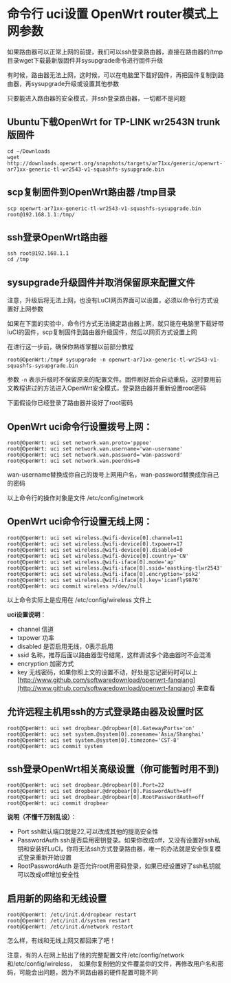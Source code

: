 命令行 uci设置 OpenWrt router模式上网参数
===========================

如果路由器可以正常上网的前提，我们可以ssh登录路由器，直接在路由器的/tmp目录wget下载最新版固件并sysupgrade命令进行固件升级

有时候，路由器无法上网，这时候，可以在电脑里下载好固件，再把固件复制到路由器，再sysupgrade升级或设置其他参数

只要能进入路由器的安全模式，并ssh登录路由器，一切都不是问题

Ubuntu下载OpenWrt for TP-LINK wr2543N  trunk版固件
--------
    cd ~/Downloads
    wget http://downloads.openwrt.org/snapshots/targets/ar71xx/generic/openwrt-ar71xx-generic-tl-wr2543-v1-squashfs-sysupgrade.bin

scp复制固件到OpenWrt路由器 /tmp目录
--------

    scp openwrt-ar71xx-generic-tl-wr2543-v1-squashfs-sysupgrade.bin root@192.168.1.1:/tmp/

ssh登录OpenWrt路由器
--------

    ssh root@192.168.1.1
    cd /tmp

sysupgrade升级固件并取消保留原来配置文件
--------

注意，升级后将无法上网，也没有LuCI网页界面可以设置，必须以命令行方式设置好上网参数

如果在下面的实验中，命令行方式无法搞定路由器上网，就只能在电脑里下载好带luCI的固件，scp复制固件到路由器升级固件，然后以网页方式设置上网

在进行这一步前，确保你熟练掌握以前部分教程

    root@OpenWrt:/tmp# sysupgrade -n openwrt-ar71xx-generic-tl-wr2543-v1-squashfs-sysupgrade.bin

参数 `-n` 表示升级时不保留原来的配置文件。固件刷好后会自动重启，这时要用前文教程讲过的方法进入OpenWrt安全模式，登录路由器并重新设置root密码

下面假设你已经登录了路由器并设好了root密码

OpenWrt uci命令行设置拨号上网：
--------

    root@OpenWrt: uci set network.wan.proto='pppoe'
    root@OpenWrt: uci set network.wan.username='wan-username'
    root@OpenWrt: uci set network.wan.password='wan-password'
    root@OpenWrt: uci set network.wan.peerdns=0

wan-username替换成你自己的拨号上网用户名，wan-password替换成你自己的密码

以上命令行的操作对象是文件 /etc/config/network

OpenWrt uci命令行设置无线上网：
--------

    root@OpenWrt: uci set wireless.@wifi-device[0].channel=11
    root@OpenWrt: uci set wireless.@wifi-device[0].txpower=17
    root@OpenWrt: uci set wireless.@wifi-device[0].disabled=0
    root@OpenWrt: uci set wireless.@wifi-device[0].country='CN'
    root@OpenWrt: uci set wireless.@wifi-iface[0].mode='ap'
    root@OpenWrt: uci set wireless.@wifi-iface[0].ssid='eastking-tlwr2543'
    root@OpenWrt: uci set wireless.@wifi-iface[0].encryption='psk2'
    root@OpenWrt: uci set wireless.@wifi-iface[0].key='icanfly9876'
    root@OpenWrt: uci commit wireless >/dev/null

以上命令实际上是应用在 /etc/config/wireless 文件上

**uci设置说明**：

- channel 信道
- txpower 功率
- disabled 是否启用无线，0表示启用
- ssid 名称，推荐后面以路由器型号结尾，这样调试多个路由器时不会混淆
- encryption 加密方式
- key 无线密码，如果你照上文的设置不动，好处是忘记密码时可以上 [http://www.github.com/softwaredownload/openwrt-fanqiang](http://www.github.com/softwaredownload/openwrt-fanqiang) 来查看

允许远程主机用ssh的方式登录路由器及设置时区
--------

    root@OpenWrt: uci set dropbear.@dropbear[0].GatewayPorts='on'
    root@OpenWrt: uci set system.@system[0].zonename='Asia/Shanghai'
    root@OpenWrt: uci set system.@system[0].timezone='CST-8'
    root@OpenWrt: uci commit system

ssh登录OpenWrt相关高级设置（你可能暂时用不到)
--------

    root@OpenWrt: uci set dropbear.@dropbear[0].Port=22
    root@OpenWrt: uci set dropbear.@dropbear[0].PasswordAuth=off
    root@OpenWrt: uci set dropbear.@dropbear[0].RootPasswordAuth=off
    root@OpenWrt: uci commit dropbear

**说明（不懂千万别乱设）**：

- Port ssh默认端口就是22,可以改成其他的提高安全性
- PasswordAuth ssh是否启用密钥登录。如果你改成off，又没有设置好ssh私钥和安装好LuCI，你将无法ssh方式登录路由器，唯一的办法就是安全恢复模式登录重新开始设置
- RootPasswordAuth 是否允许root用密码登录，如果已经设置好了ssh私钥就可以改成off增加安全性

启用新的网络和无线设置
--------

    root@OpenWrt: /etc/init.d/dropbear restart
    root@OpenWrt: /etc/init.d/system restart
    root@OpenWrt: /etc/init.d/network restart

怎么样，有线和无线上网又都回来了吧！

注意，有的人在网上贴出了他的完整配置文件/etc/config/network 和/etc/config/wireless，　如果你复制他的文件覆盖你的文件，再修改用户名和密码，可能会出问题，因为不同路由器的硬件配置可能不同

